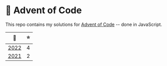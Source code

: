 # 🎄 Advent of Code

This repo contains my solutions for [Advent of Code](https://adventofcode.com/) -- done in JavaScript.

|           📅           | ⭐  |
| :--------------------: | :-: |
| [2022](solutions/2022) |  4  |
| [2021](solutions/2021) |  2  |
